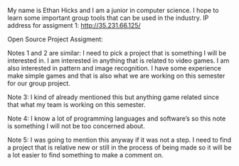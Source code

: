 My name is Ethan Hicks and I am a junior in computer science. I hope to learn some important group tools that can be used in the industry. 
IP address for assigment 1: http://35.231.66.125/

Open Source Project Assigment:

Notes 1 and 2 are similar: I need to pick a project that is something I will be interested in. I am interested in anything that is related to video games. I am also interested in pattern and image recognition. I have some experience make simple games and that is also what we are working on this semester for our group project.

Note 3: I kind of already mentioned this but anything game related since that what my team is working on this semester. 

Note 4: I know a lot of programming languages and software’s so this note is something I will not be too concerned about.  

Note 5: I was going to mention this anyway if it was not a step. I need to find a project that is relative new or still in the process of being made so it will be a lot easier to find something to make a comment on. 
